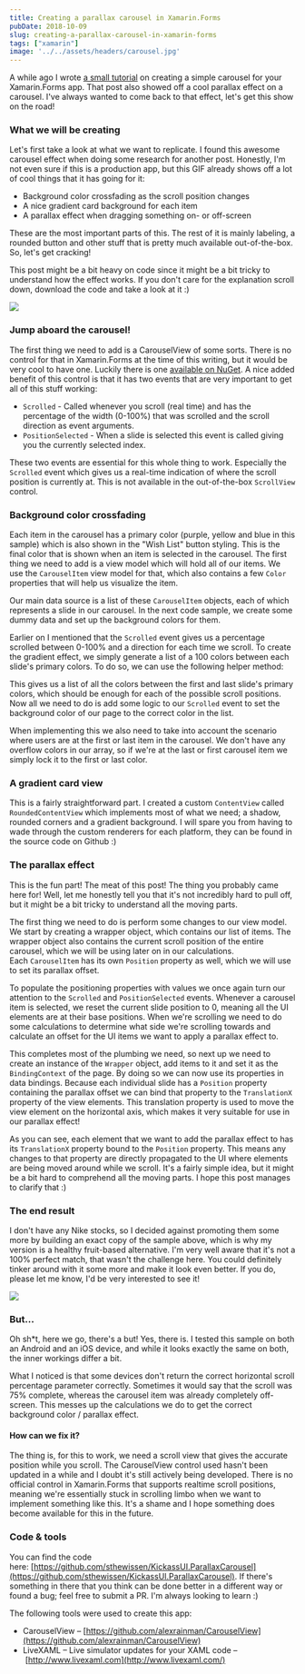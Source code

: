 ```yaml
---
title: Creating a parallax carousel in Xamarin.Forms
pubDate: 2018-10-09
slug: creating-a-parallax-carousel-in-xamarin-forms
tags: ["xamarin"]
image: '../../assets/headers/carousel.jpg'
---
```


A while ago I wrote [a small tutorial](https://www.thewissen.io/simple-good-looking-app-tutorial/) on creating a simple carousel for your Xamarin.Forms app. That post also showed off a cool parallax effect on a carousel. I've always wanted to come back to that effect, let's get this show on the road!

### What we will be creating

Let's first take a look at what we want to replicate. I found this awesome carousel effect when doing some research for another post. Honestly, I'm not even sure if this is a production app, but this GIF already shows off a lot of cool things that it has going for it:

*   Background color crossfading as the scroll position changes
*   A nice gradient card background for each item
*   A parallax effect when dragging something on- or off-screen

These are the most important parts of this. The rest of it is mainly labeling, a rounded button and other stuff that is pretty much available out-of-the-box. So, let's get cracking!

This post might be a bit heavy on code since it might be a bit tricky to understand how the effect works. If you don't care for the explanation scroll down, download the code and take a look at it :)

![](https://us.v-cdn.net/5019960/uploads/editor/mx/undp362d3fmk.gif)

### Jump aboard the carousel!

The first thing we need to add is a CarouselView of some sorts. There is no control for that in Xamarin.Forms at the time of this writing, but it would be very cool to have one. Luckily there is one [available on NuGet](https://github.com/alexrainman/CarouselView). A nice added benefit of this control is that it has two events that are very important to get all of this stuff working:

*   `Scrolled` - Called whenever you scroll (real time) and has the percentage of the width (0-100%) that was scrolled and the scroll direction as event arguments.
*   `PositionSelected` - When a slide is selected this event is called giving you the currently selected index.

These two events are essential for this whole thing to work. Especially the `Scrolled` event which gives us a real-time indication of where the scroll position is currently at. This is not available in the out-of-the-box `ScrollView` control.

### Background color crossfading

Each item in the carousel has a primary color (purple, yellow and blue in this sample) which is also shown in the "Wish List" button styling. This is the final color that is shown when an item is selected in the carousel. The first thing we need to add is a view model which will hold all of our items. We use the `CarouselItem` view model for that, which also contains a few `Color` properties that will help us visualize the item.

<script src="https://gist.github.com/sthewissen/a7f2273605f83123083426c89759eedf.js"></script>

Our main data source is a list of these `CarouselItem` objects, each of which represents a slide in our carousel. In the next code sample, we create some dummy data and set up the background colors for them.

<script src="https://gist.github.com/sthewissen/eeeff1ec9cdaf3b29dc1309bd695cf32.js"></script>

Earlier on I mentioned that the `Scrolled` event gives us a percentage scrolled between 0-100% and a direction for each time we scroll. To create the gradient effect, we simply generate a list of a 100 colors between each slide's primary colors. To do so, we can use the following helper method:

<script src="https://gist.github.com/sthewissen/28c8f49be01c6dc416cab29baea88874.js"></script>

This gives us a list of all the colors between the first and last slide's primary colors, which should be enough for each of the possible scroll positions. Now all we need to do is add some logic to our `Scrolled` event to set the background color of our page to the correct color in the list.

<script src="https://gist.github.com/sthewissen/8fe3e205846ae9280b2f23b6f6d8f2b4.js"></script>

When implementing this we also need to take into account the scenario where users are at the first or last item in the carousel. We don't have any overflow colors in our array, so if we're at the last or first carousel item we simply lock it to the first or last color.

### A gradient card view

This is a fairly straightforward part. I created a custom `ContentView` called `RoundedContentView` which implements most of what we need; a shadow, rounded corners and a gradient background. I will spare you from having to wade through the custom renderers for each platform, they can be found in the source code on Github :)

<script src="https://gist.github.com/sthewissen/025b3e9ec5ea06da227796a1ed28b097.js"></script>

### The parallax effect

This is the fun part! The meat of this post! The thing you probably came here for! Well, let me honestly tell you that it's not incredibly hard to pull off, but it might be a bit tricky to understand all the moving parts.

The first thing we need to do is perform some changes to our view model. We start by creating a wrapper object, which contains our list of items. The wrapper object also contains the current scroll position of the entire carousel, which we will be using later on in our calculations. Each `CarouselItem` has its own `Position` property as well, which we will use to set its parallax offset.

<script src="https://gist.github.com/sthewissen/45c71fbccda54fb0d480ac8a12629063.js"></script>

To populate the positioning properties with values we once again turn our attention to the `Scrolled` and `PositionSelected` events. Whenever a carousel item is selected, we reset the current slide position to 0, meaning all the UI elements are at their base positions. When we're scrolling we need to do some calculations to determine what side we're scrolling towards and calculate an offset for the UI items we want to apply a parallax effect to.

<script src="https://gist.github.com/sthewissen/fc243f933e6db56b164eae42b3ddd089.js"></script>

This completes most of the plumbing we need, so next up we need to create an instance of the `Wrapper` object, add items to it and set it as the `BindingContext` of the page. By doing so we can now use its properties in data bindings. Because each individual slide has a `Position` property containing the parallax offset we can bind that property to the `TranslationX` property of the view elements. This translation property is used to move the view element on the horizontal axis, which makes it very suitable for use in our parallax effect!

<script src="https://gist.github.com/sthewissen/79373d55849185e8d7af53fa6dfce51c.js"></script>

As you can see, each element that we want to add the parallax effect to has its `TranslationX` property bound to the `Position` property. This means any changes to that property are directly propagated to the UI where elements are being moved around while we scroll. It's a fairly simple idea, but it might be a bit hard to comprehend all the moving parts. I hope this post manages to clarify that :)

### The end result

I don't have any Nike stocks, so I decided against promoting them some more by building an exact copy of the sample above, which is why my version is a healthy fruit-based alternative. I'm very well aware that it's not a 100% perfect match, that wasn't the challenge here. You could definitely tinker around with it some more and make it look even better. If you do, please let me know, I'd be very interested to see it!

![](/images/posts/parallaxcarousel-1.gif)

### But...

Oh sh*t, here we go, there's a but! Yes, there is. I tested this sample on both an Android and an iOS device, and while it looks exactly the same on both, the inner workings differ a bit.

What I noticed is that some devices don't return the correct horizontal scroll percentage parameter correctly. Sometimes it would say that the scroll was 75% complete, whereas the carousel item was already completely off-screen. This messes up the calculations we do to get the correct background color / parallax effect.

#### How can we fix it?

The thing is, for this to work, we need a scroll view that gives the accurate position while you scroll. The CarouselView control used hasn't been updated in a while and I doubt it's still actively being developed. There is no official control in Xamarin.Forms that supports realtime scroll positions, meaning we're essentially stuck in scrolling limbo when we want to implement something like this. It's a shame and I hope something does become available for this in the future.

### Code & tools

You can find the code here: [https://github.com/sthewissen/KickassUI.ParallaxCarousel](https://github.com/sthewissen/KickassUI.ParallaxCarousel). If there's something in there that you think can be done better in a different way or found a bug; feel free to submit a PR. I'm always looking to learn :)

The following tools were used to create this app:

*   CarouselView – [https://github.com/alexrainman/CarouselView](https://github.com/alexrainman/CarouselView)
*   LiveXAML – Live simulator updates for your XAML code – [http://www.livexaml.com](http://www.livexaml.com/)

